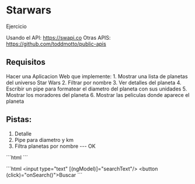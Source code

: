 # Starwars

Ejercicio


Usando el API: 	https://swapi.co
Otras APIS:
	https://github.com/toddmotto/public-apis


## Requisitos

Hacer una Aplicacion Web que implemente:
	1. Mostrar una lista de planetas del universo Star Wars
	2. Filtrar por nombre
	3. Ver detalles del planeta
	4. Escribir un pipe para formatear el diametro del planeta con sus unidades
	5. Mostrar los moradores del planeta
	6. Mostrar las peliculas donde aparece el planeta
  
  
## Pistas:
 
1. Detalle
2. Pipe para diametro y km
3. Filtra planetas por nombre   --- OK

´´´html
        <app-filter></app-filter>
     		<app-planet-list></app-planet-list>
´´´

´´´html
<input type="text" [(ngModel)]="searchText"/>
<button (click)="onSearch()">Buscar</button>
´´´
 
